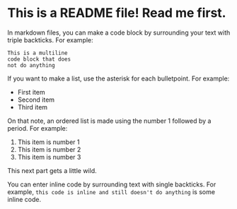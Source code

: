 # This is a README file! Read me first.

In markdown files, you can make a code block by surrounding your text with triple backticks. For example:

```
This is a multiline
code block that does
not do anything
```

If you want to make a list, use the asterisk for each bulletpoint. For example:

* First item
* Second item
* Third item

On that note, an ordered list is made using the number 1 followed by a period. For example:

1. This item is number 1
2. This item is number 2
3. This item is number 3

This next part gets a little wild.

You can enter inline code by surrounding text with single backticks. For example, `this code is inline and still doesn't do anything` is some inline code.
